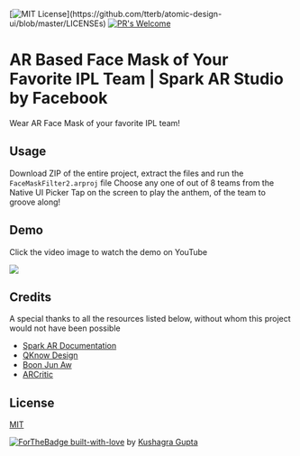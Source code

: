 [![MIT License](https://img.shields.io/apm/l/atomic-design-ui.svg?)](https://github.com/tterb/atomic-design-ui/blob/master/LICENSEs) [![PR's Welcome](https://img.shields.io/badge/PRs-welcome-brightgreen.svg?style=flat)](http://makeapullrequest.com)  

# AR Based Face Mask of Your Favorite IPL Team | Spark AR Studio by Facebook
Wear AR Face Mask of your favorite IPL team!

## Usage 
Download ZIP of the entire project, extract the files and run the ```FaceMaskFilter2.arproj``` file
Choose any one of out of 8 teams from the Native UI Picker
Tap on the screen to play the anthem, of the team to groove along!

## Demo
Click the video image to watch the demo on YouTube


[![](http://img.youtube.com/vi/Kqvbh-L6vmQ/0.jpg)](http://www.youtube.com/watch?v=Kqvbh-L6vmQ "AR Based Face Mask Filter IPL")

## Credits
A special thanks to all the resources listed below, without whom this project would not have been possible
* [Spark AR Documentation](https://sparkar.facebook.com/ar-studio/learn/)
* [QKnow Design](https://www.youtube.com/channel/UC_ycBf44SNpOc7w6kvYkufA)
* [Boon Jun Aw](https://arvrjourney.com/using-native-ui-picker-in-spark-ar-to-toggle-visibility-of-object-for-instagram-filters-8a92403cd902)
* [ARCritic](https://www.youtube.com/c/ARCritic/videos)


## License
[MIT](https://choosealicense.com/licenses/mit/)

[![ForTheBadge built-with-love](http://ForTheBadge.com/images/badges/built-with-love.svg)](https://GitHub.com/Naereen/) by [Kushagra Gupta](http://linkedin.com/in/kg1510)
